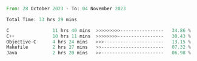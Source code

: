 <!--<div align=center><img src="https://leetcard.jacoblin.cool/CalvinWan0101"></div>-->

<!--START_SECTION:waka-->

```rust
From: 28 October 2023 - To: 04 November 2023

Total Time: 33 hrs 29 mins

C                11 hrs 40 mins  >>>>>>>>>----------------   34.86 %
C++              10 hrs 11 mins  >>>>>>>>-----------------   30.43 %
Objective-C      4 hrs 24 mins   >>>----------------------   13.15 %
Makefile         2 hrs 27 mins   >>-----------------------   07.32 %
Java             2 hrs 20 mins   >>-----------------------   06.98 %
```

<!--END_SECTION:waka-->
